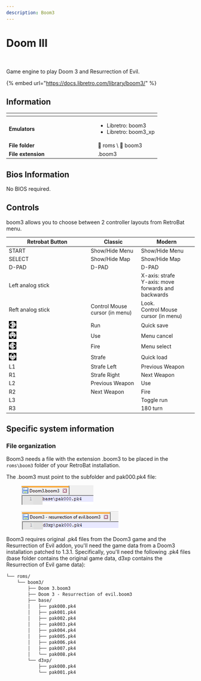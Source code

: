```yaml
---
description: Boom3
---
```


# Doom III

<div align="left">

<figure><picture><source srcset="https://raw.githubusercontent.com/fabricecaruso/es-theme-carbon/f55c99c10d6ab0fc36ebe3d33576050178c66501/art/logos/boom3-w.svg" media="(prefers-color-scheme: dark)"><img src="https://raw.githubusercontent.com/fabricecaruso/es-theme-carbon/f55c99c10d6ab0fc36ebe3d33576050178c66501/art/logos/boom3.svg" alt="" width="375"></picture><figcaption></figcaption></figure>

</div>

Game engine to play Doom 3 and Resurrection of Evil.

{% embed url="https://docs.libretro.com/library/boom3/" %}

## Information

<table data-header-hidden><thead><tr><th width="224"></th><th></th></tr></thead><tbody><tr><td><strong>Emulators</strong></td><td><ul><li>Libretro: boom3</li><li>Libretro: boom3_xp</li></ul></td></tr><tr><td><strong>File folder</strong></td><td><span data-gb-custom-inline data-tag="emoji" data-code="1f4c2">📂</span> roms \ <span data-gb-custom-inline data-tag="emoji" data-code="1f4c2">📂</span> boom3</td></tr><tr><td><strong>File extension</strong></td><td>.boom3</td></tr></tbody></table>

## Bios Information

No BIOS required.

## Controls

boom3 allows you to choose between 2 controller layouts from RetroBat menu.

<table><thead><tr><th width="205">Retrobat Button</th><th>Classic</th><th>Modern</th></tr></thead><tbody><tr><td>START</td><td>Show/Hide Menu</td><td>Show/Hide Menu</td></tr><tr><td>SELECT</td><td>Show/Hide Map</td><td>Show/Hide Map</td></tr><tr><td>D-PAD</td><td>D-PAD</td><td>D-PAD</td></tr><tr><td>Left analog stick</td><td></td><td>X-axis: strafe<br>Y-axis: move forwards and backwards</td></tr><tr><td>Reft analog stick</td><td>Control Mouse cursor (in menu)</td><td>Look.<br>Control Mouse cursor (in menu)</td></tr><tr><td><img src="../../../.gitbook/assets/image (45).png" alt=""></td><td>Run</td><td>Quick save</td></tr><tr><td><img src="../../../.gitbook/assets/image (27).png" alt=""></td><td>Use</td><td>Menu cancel</td></tr><tr><td><img src="../../../.gitbook/assets/image (13).png" alt=""></td><td>Fire</td><td>Menu select</td></tr><tr><td><img src="../../../.gitbook/assets/image (47).png" alt=""></td><td>Strafe</td><td>Quick load</td></tr><tr><td>L1</td><td>Strafe Left</td><td>Previous Weapon</td></tr><tr><td>R1</td><td>Strafe Right</td><td>Next Weapon</td></tr><tr><td>L2</td><td>Previous Weapon</td><td>Use</td></tr><tr><td>R2</td><td>Next Weapon</td><td>Fire</td></tr><tr><td>L3</td><td></td><td>Toggle run</td></tr><tr><td>R3</td><td></td><td>180 turn</td></tr></tbody></table>

## Specific system information

### File organization

Boom3 needs a file with the extension .boom3 to be placed in the `roms\boom3` folder of your RetroBat installation.

The .boom3 must point to the subfolder and pak000.pk4 file:

<div align="left">

<figure><img src="../../../.gitbook/assets/image (1).png" alt=""><figcaption></figcaption></figure>

</div>

<div align="left">

<figure><img src="../../../.gitbook/assets/image.png" alt=""><figcaption></figcaption></figure>

</div>

Boom3 requires original .pk4 files from the Doom3 game and the Resurrection of Evil addon, you'll need the game data from a Doom3 installation patched to 1.3.1. Specifically, you'll need the following .pk4 files (base folder contains the original game data, d3xp contains the Resurrection of Evil game data):

```
└── roms/
    └── boom3/
        ├── Doom 3.boom3
        ├── Doom 3 - Resurrection of evil.boom3
        ├── base/
        │   ├── pak000.pk4
        │   ├── pak001.pk4
        │   ├── pak002.pk4
        │   ├── pak003.pk4
        │   ├── pak004.pk4
        │   ├── pak005.pk4
        │   ├── pak006.pk4
        │   ├── pak007.pk4
        │   └── pak008.pk4
        └── d3xp/
            ├── pak000.pk4 
            └── pak001.pk4
```
